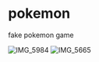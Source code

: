 # pokemon
fake pokemon game

![IMG_5984](https://user-images.githubusercontent.com/77127321/164861420-ef660516-36b7-4e77-b147-1e0848030ded.jpg)
![IMG_5665](https://user-images.githubusercontent.com/77127321/164861424-aaf70b98-850a-4e92-8157-2e559636e761.jpg)
